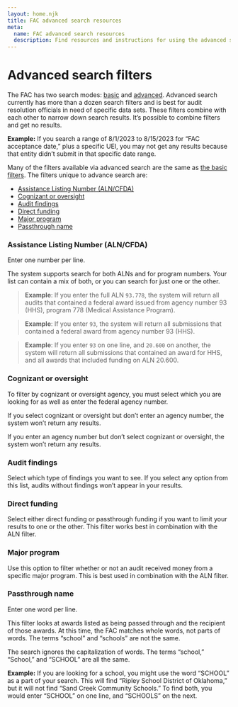 ```yaml
---
layout: home.njk
title: FAC advanced search resources
meta:
  name: FAC advanced search resources
  description: Find resources and instructions for using the advanced search tool from the FAC.
---
```


# Advanced search filters

The FAC has two search modes: [basic](https://app.fac.gov/dissemination/search/) and [advanced](https://app.fac.gov/dissemination/search/advanced/). Advanced search currently has more than a dozen search filters and is best for audit resolution officials in need of specific data sets.  These filters combine with each other to narrow down search results. It’s possible to combine filters and get no results.

**Example:** If you search a range of 8/1/2023 to 8/15/2023 for “FAC acceptance date,”  plus a specific UEI, you may not get any results because that entity didn’t submit in that specific date range.

Many of the filters available via advanced search are the same as [the basic filters]({{config.baseUrl}}search-resources/filters). The filters unique to advance search are:

- [Assistance Listing Number (ALN/CFDA)](#assistance-listing-number-alncfda)
- [Cognizant or oversight](#cognizant-or-oversight)
- [Audit findings](#audit-findings)
- [Direct funding](#direct-funding)
- [Major program](#major-program)
- [Passthrough name](#passthrough-name)

### <a name=assistance-listing-number-alncfda></a>Assistance Listing Number (ALN/CFDA)

Enter one number per line.

The system supports search for both ALNs and for program numbers. Your list can contain a mix of both, or you can search for just one or the other.

> **Example**: If you enter the full ALN `93.778`, the system will return all audits that contained a federal award issued from agency number 93 (HHS), program 778 (Medical Assistance Program).

> **Example**: If you enter `93`, the system will return all submissions that contained a federal award from agency number 93 (HHS).

> **Example**: If you enter `93` on one line, and `20.600` on another, the system will return all submissions that contained an award for HHS, and all awards that included funding on ALN 20.600. 

### <a name=cognizant-or-oversight></a>Cognizant or oversight

To filter by cognizant or oversight agency, you must select which you are looking for as well as enter the federal agency number. 

If you select cognizant or oversight but don’t enter an agency number, the system won’t return any results. 

If you enter an agency number but don’t select cognizant or oversight, the system won’t return any results.

### <a name=audit-findings></a>Audit findings
Select which type of findings you want to see. If you select any option from this list, audits without findings won’t appear in your results.

### <a name=direct-funding></a>Direct funding
Select either direct funding or passthrough funding if you want to limit your results to one or the other. This filter works best in combination with the ALN filter.

### <a name=major-program></a>Major program
Use this option to filter whether or not an audit received money from a specific major program. This is best used in combination with the ALN filter.

### <a name=passthrough-name></a>Passthrough name
Enter one word per line.

This filter looks at awards listed as being passed through and the recipient of those awards. 
At this time, the FAC matches whole words, not parts of words. The terms “school” and “schools” are not the same.

The search ignores the capitalization of words. The terms “school,” “School,” and “SCHOOL” are all the same.

**Example:** If  you are looking for a school, you might use the word “SCHOOL” as a part of your search. This will find “Ripley School District of Oklahoma,” but it will not find “Sand Creek Community Schools.” To find both, you would enter “SCHOOL” on one line, and “SCHOOLS” on the next.